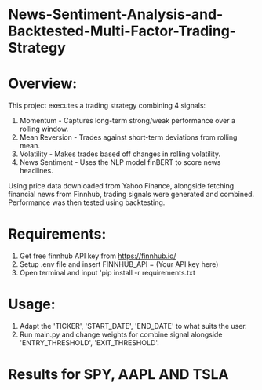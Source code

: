 # News-Sentiment-Analysis-and-Backtested-Multi-Factor-Trading-Strategy

# Overview:

This project executes a trading strategy combining 4 signals:

1. Momentum - Captures long-term strong/weak performance over a rolling window.
2. Mean Reversion - Trades against short-term deviations from rolling mean.
3. Volatility - Makes trades based off changes in rolling volatility. 
4. News Sentiment - Uses the NLP model finBERT to score news headlines. 

Using price data downloaded from Yahoo Finance, alongside fetching financial news from Finnhub, trading signals were generated and combined. Performance was then tested using backtesting. 

# Requirements:

1. Get free finnhub API key from https://finnhub.io/
2. Setup .env file and insert FINNHUB_API = (Your API key here)
3. Open terminal and input 'pip install -r requirements.txt

# Usage:

1. Adapt the 'TICKER', 'START_DATE', 'END_DATE' to what suits the user. 
2. Run main.py and change weights for combine signal alongside 'ENTRY_THRESHOLD', 'EXIT_THRESHOLD'.

# Results for SPY, AAPL AND TSLA 

